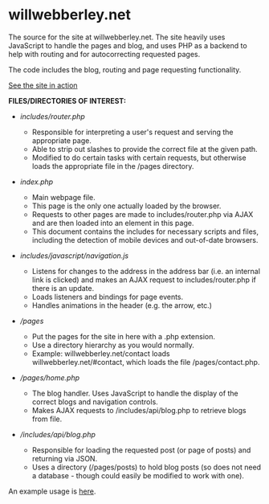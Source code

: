 willwebberley.net
=================

The source for the site at willwebberley.net. The site heavily uses JavaScript to handle the pages and blog, and uses PHP as a backend to help with routing and for autocorrecting requested pages.

The code includes the blog, routing and page requesting functionality.

[See the site in action](http://www.willwebberley.net)

**FILES/DIRECTORIES OF INTEREST:**
* *includes/router.php*
    * Responsible for interpreting a user's request and serving the appropriate page.
    * Able to strip out slashes to provide the correct file at the given path.
    * Modified to do certain tasks with certain requests, but otherwise loads the appropriate file in the /pages directory.

* *index.php*
    * Main webpage file.
    * This page is the only one actually loaded by the browser.
    * Requests to other pages are made to includes/router.php via AJAX and are then loaded into an element in this page.
    * This document contains the includes for necessary scripts and files, including the detection of mobile devices and out-of-date browsers.

* *includes/javascript/navigation.js*
    * Listens for changes to the address in the address bar (i.e. an internal link is clicked) and makes an AJAX request to includes/router.php if there is an update.
    * Loads listeners and bindings for page events.
    * Handles animations in the header (e.g. the arrow, etc.)

* */pages*
    * Put the pages for the site in here with a .php extension.
    * Use a directory hierarchy as you would normally.
    * Example: willwebberley.net/contact loads willwebberley.net/#contact, which loads the file /pages/contact.php.

* */pages/home.php*
    * The blog handler. Uses JavaScript to handle the display of the correct blogs and navigation controls.
    * Makes AJAX requests to /includes/api/blog.php to retrieve blogs from file.

* */includes/api/blog.php*
    * Responsible for loading the requested post (or page of posts) and returning via JSON.
    * Uses a directory (/pages/posts) to hold blog posts (so does not need a database - though could easily be modified to work with one).
    


An example usage is [here](http://www.willwebberley.net/downloads/node-fts/#welcome).